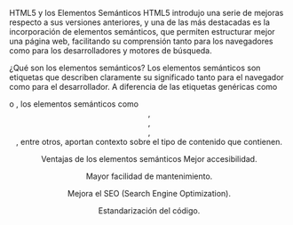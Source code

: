 HTML5 y los Elementos Semánticos
HTML5 introdujo una serie de mejoras respecto a sus versiones anteriores, y una de las más destacadas es la incorporación de elementos semánticos, que permiten estructurar mejor una página web, facilitando su comprensión tanto para los navegadores como para los desarrolladores y motores de búsqueda.

¿Qué son los elementos semánticos?
Los elementos semánticos son etiquetas que describen claramente su significado tanto para el navegador como para el desarrollador. A diferencia de las etiquetas genéricas como <div> o <span>, los elementos semánticos como <header>, <article>, <section>, <footer>, entre otros, aportan contexto sobre el tipo de contenido que contienen.

Ventajas de los elementos semánticos
Mejor accesibilidad.

Mayor facilidad de mantenimiento.

Mejora el SEO (Search Engine Optimization).

Estandarización del código.